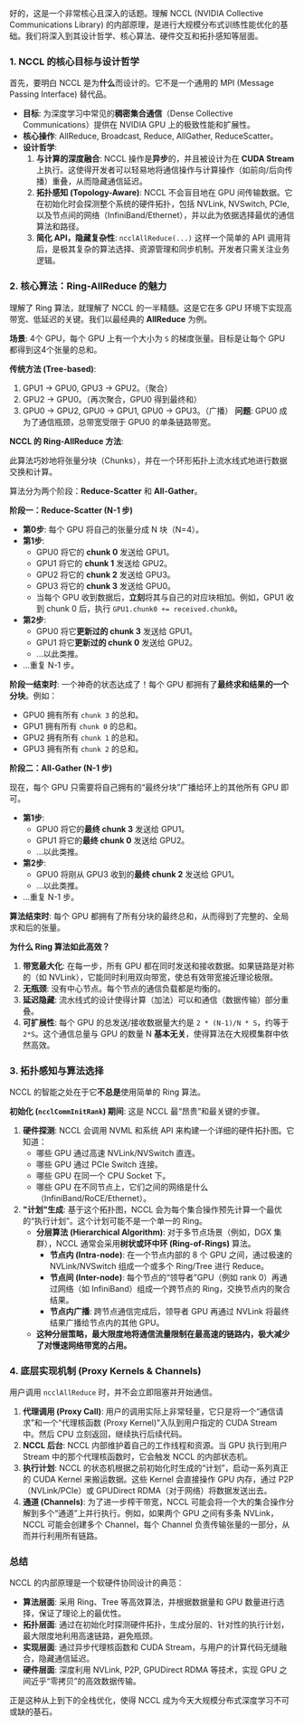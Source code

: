 好的，这是一个非常核心且深入的话题。理解 NCCL (NVIDIA Collective Communications Library) 的内部原理，是进行大规模分布式训练性能优化的基础。我们将深入到其设计哲学、核心算法、硬件交互和拓扑感知等层面。

### 1. NCCL 的核心目标与设计哲学

首先，要明白 NCCL 是为**什么**而设计的。它不是一个通用的 MPI (Message Passing Interface) 替代品。

*   **目标**: 为深度学习中常见的**稠密集合通信**（Dense Collective Communications）提供在 NVIDIA GPU 上的极致性能和扩展性。
*   **核心操作**: AllReduce, Broadcast, Reduce, AllGather, ReduceScatter。
*   **设计哲学**:
    1.  **与计算的深度融合**: NCCL 操作是**异步**的，并且被设计为在 **CUDA Stream** 上执行。这使得开发者可以轻易地将通信操作与计算操作（如前向/后向传播）重叠，从而隐藏通信延迟。
    2.  **拓扑感知 (Topology-Aware)**: NCCL 不会盲目地在 GPU 间传输数据。它在初始化时会探测整个系统的硬件拓扑，包括 NVLink, NVSwitch, PCIe, 以及节点间的网络（InfiniBand/Ethernet），并以此为依据选择最优的通信算法和路径。
    3.  **简化 API，隐藏复杂性**: `ncclAllReduce(...)` 这样一个简单的 API 调用背后，是极其复杂的算法选择、资源管理和同步机制。开发者只需关注业务逻辑。

### 2. 核心算法：Ring-AllReduce 的魅力

理解了 Ring 算法，就理解了 NCCL 的一半精髓。这是它在多 GPU 环境下实现高带宽、低延迟的关键。我们以最经典的 **AllReduce** 为例。

**场景**: 4个 GPU，每个 GPU 上有一个大小为 `S` 的梯度张量。目标是让每个 GPU 都得到这4个张量的总和。

**传统方法 (Tree-based)**:
1.  GPU1 -> GPU0, GPU3 -> GPU2。（聚合）
2.  GPU2 -> GPU0。（再次聚合，GPU0 得到最终和）
3.  GPU0 -> GPU2, GPU0 -> GPU1, GPU0 -> GPU3。（广播）
**问题**: GPU0 成为了通信瓶颈，总带宽受限于 GPU0 的单条链路带宽。

**NCCL 的 Ring-AllReduce 方法**:

此算法巧妙地将张量分块（Chunks），并在一个环形拓扑上流水线式地进行数据交换和计算。



算法分为两个阶段：**Reduce-Scatter** 和 **All-Gather**。

**阶段一：Reduce-Scatter (N-1 步)**

*   **第0步**: 每个 GPU 将自己的张量分成 N 块（N=4）。
*   **第1步**:
    *   GPU0 将它的 **chunk 0** 发送给 GPU1。
    *   GPU1 将它的 **chunk 1** 发送给 GPU2。
    *   GPU2 将它的 **chunk 2** 发送给 GPU3。
    *   GPU3 将它的 **chunk 3** 发送给 GPU0。
    *   当每个 GPU 收到数据后，**立刻**将其与自己的对应块相加。例如，GPU1 收到 chunk 0 后，执行 `GPU1.chunk0 += received.chunk0`。
*   **第2步**:
    *   GPU0 将它**更新过的 chunk 3** 发送给 GPU1。
    *   GPU1 将它**更新过的 chunk 0** 发送给 GPU2。
    *   ...以此类推。
*   ...重复 N-1 步。

**阶段一结束时**: 一个神奇的状态达成了！每个 GPU 都拥有了**最终求和结果的一个分块**。例如：
*   GPU0 拥有所有 `chunk 3` 的总和。
*   GPU1 拥有所有 `chunk 0` 的总和。
*   GPU2 拥有所有 `chunk 1` 的总和。
*   GPU3 拥有所有 `chunk 2` 的总和。

**阶段二：All-Gather (N-1 步)**

现在，每个 GPU 只需要将自己拥有的“最终分块”广播给环上的其他所有 GPU 即可。

*   **第1步**:
    *   GPU0 将它的**最终 chunk 3** 发送给 GPU1。
    *   GPU1 将它的**最终 chunk 0** 发送给 GPU2。
    *   ...以此类推。
*   **第2步**:
    *   GPU0 将刚从 GPU3 收到的**最终 chunk 2** 发送给 GPU1。
    *   ...以此类推。
*   ...重复 N-1 步。

**算法结束时**: 每个 GPU 都拥有了所有分块的最终总和，从而得到了完整的、全局求和后的张量。

**为什么 Ring 算法如此高效？**

1.  **带宽最大化**: 在每一步，所有 GPU 都在同时发送和接收数据。如果链路是对称的（如 NVLink），它能同时利用双向带宽，使总有效带宽接近理论极限。
2.  **无瓶颈**: 没有中心节点。每个节点的通信负载都是均衡的。
3.  **延迟隐藏**: 流水线式的设计使得计算（加法）可以和通信（数据传输）部分重叠。
4.  **可扩展性**: 每个 GPU 的总发送/接收数据量大约是 `2 * (N-1)/N * S`，约等于 `2*S`。这个通信总量与 GPU 的数量 N **基本无关**，使得算法在大规模集群中依然高效。

### 3. 拓扑感知与算法选择

NCCL 的智能之处在于它**不总是**使用简单的 Ring 算法。

**初始化 (`ncclCommInitRank`) 期间**: 这是 NCCL 最“昂贵”和最关键的步骤。
1.  **硬件探测**: NCCL 会调用 NVML 和系统 API 来构建一个详细的硬件拓扑图。它知道：
    *   哪些 GPU 通过高速 NVLink/NVSwitch 直连。
    *   哪些 GPU 通过 PCIe Switch 连接。
    *   哪些 GPU 在同一个 CPU Socket 下。
    *   哪些 GPU 在不同节点上，它们之间的网络是什么（InfiniBand/RoCE/Ethernet）。
2.  **"计划"生成**: 基于这个拓扑图，NCCL 会为每个集合操作预先计算一个最优的“执行计划”。这个计划可能不是一个单一的 Ring。
    *   **分层算法 (Hierarchical Algorithm)**: 对于多节点场景（例如，DGX 集群），NCCL 通常会采用**树状或环中环 (Ring-of-Rings)** 算法。
        *   **节点内 (Intra-node)**: 在一个节点内部的 8 个 GPU 之间，通过极速的 NVLink/NVSwitch 组成一个或多个 Ring/Tree 进行 Reduce。
        *   **节点间 (Inter-node)**: 每个节点的“领导者”GPU（例如 rank 0）再通过网络（如 InfiniBand）组成一个跨节点的 Ring，交换节点内的聚合结果。
        *   **节点内广播**: 跨节点通信完成后，领导者 GPU 再通过 NVLink 将最终结果广播给节点内的其他 GPU。
    *   **这种分层策略，最大限度地将通信流量限制在最高速的链路内，极大减少了对慢速网络带宽的占用。**

### 4. 底层实现机制 (Proxy Kernels & Channels)

用户调用 `ncclAllReduce` 时，并不会立即阻塞并开始通信。

1.  **代理调用 (Proxy Call)**: 用户的调用实际上非常轻量，它只是将一个“通信请求”和一个“代理核函数 (Proxy Kernel)”入队到用户指定的 CUDA Stream 中。然后 CPU 立刻返回，继续执行后续代码。
2.  **NCCL 后台**: NCCL 内部维护着自己的工作线程和资源。当 GPU 执行到用户 Stream 中的那个代理核函数时，它会触发 NCCL 的内部状态机。
3.  **执行计划**: NCCL 的状态机根据之前初始化时生成的“计划”，启动一系列真正的 CUDA Kernel 来搬运数据。这些 Kernel 会直接操作 GPU 内存，通过 P2P（NVLink/PCIe）或 GPUDirect RDMA（对于网络）将数据发送出去。
4.  **通道 (Channels)**: 为了进一步榨干带宽，NCCL 可能会将一个大的集合操作分解到多个“通道”上并行执行。例如，如果两个 GPU 之间有多条 NVLink，NCCL 可能会创建多个 Channel，每个 Channel 负责传输张量的一部分，从而并行利用所有链路。

### 总结

NCCL 的内部原理是一个软硬件协同设计的典范：

*   **算法层面**: 采用 Ring、Tree 等高效算法，并根据数据量和 GPU 数量进行选择，保证了理论上的最优性。
*   **拓扑层面**: 通过在初始化时探测硬件拓扑，生成分层的、针对性的执行计划，最大限度地利用高速链路，避免瓶颈。
*   **实现层面**: 通过异步代理核函数和 CUDA Stream，与用户的计算代码无缝融合，隐藏通信延迟。
*   **硬件层面**: 深度利用 NVLink, P2P, GPUDirect RDMA 等技术，实现 GPU 之间近乎“零拷贝”的高效数据传输。

正是这种从上到下的全栈优化，使得 NCCL 成为今天大规模分布式深度学习不可或缺的基石。